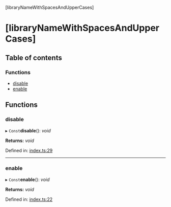 [libraryNameWithSpacesAndUpperCases]

# [libraryNameWithSpacesAndUpperCases]

## Table of contents

### Functions

- [disable](README.md#disable)
- [enable](README.md#enable)

## Functions

### disable

▸ `Const`**disable**(): *void*

**Returns:** *void*

Defined in: [index.ts:29](https://github.com/kunukn/scroll-lock-body/blob/500693d/src/index.ts#L29)

___

### enable

▸ `Const`**enable**(): *void*

**Returns:** *void*

Defined in: [index.ts:22](https://github.com/kunukn/scroll-lock-body/blob/500693d/src/index.ts#L22)
